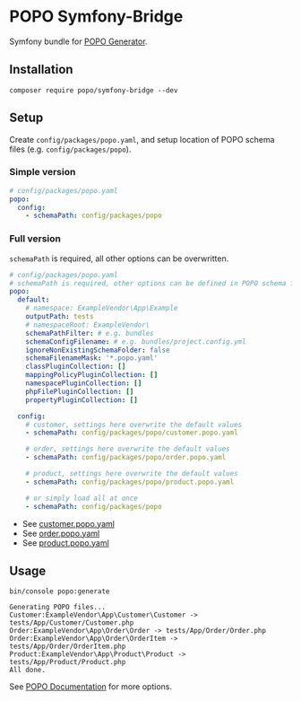 # POPO Symfony-Bridge

Symfony bundle for [POPO Generator](https://github.com/oliwierptak/popo).

## Installation

    composer require popo/symfony-bridge --dev

## Setup

Create `config/packages/popo.yaml`, and setup location of POPO schema files (e.g. `config/packages/popo`).

### Simple version

```yaml
# config/packages/popo.yaml
popo:
  config:
    - schemaPath: config/packages/popo
```


### Full version

`schemaPath` is required, all other options can be overwritten.

```yaml
# config/packages/popo.yaml
# schemaPath is required, other options can be defined in POPO schema file
popo:
  default:
    # namespace: ExampleVendor\App\Example
    outputPath: tests
    # namespaceRoot: ExampleVendor\
    schemaPathFilter: # e.g. bundles
    schemaConfigFilename: # e.g. bundles/project.config.yml
    ignoreNonExistingSchemaFolder: false
    schemaFilenameMask: '*.popo.yaml'
    classPluginCollection: []
    mappingPolicyPluginCollection: []
    namespacePluginCollection: []
    phpFilePluginCollection: []
    propertyPluginCollection: []

  config:
    # customer, settings here overwrite the default values
    - schemaPath: config/packages/popo/customer.popo.yaml

    # order, settings here overwrite the default values
    - schemaPath: config/packages/popo/order.popo.yaml

    # product, settings here overwrite the default values
    - schemaPath: config/packages/popo/product.popo.yaml

    # or simply load all at once
    - schemaPath: config/packages/popo
```


- See [customer.popo.yaml](config%2Fpackages%2Fpopo%2Fcustomer.popo.yaml)
- See [order.popo.yaml](config%2Fpackages%2Fpopo%2Forder.popo.yaml)
- See [product.popo.yaml](config%2Fpackages%2Fpopo%2Fproduct.popo.yaml)


## Usage

    bin/console popo:generate


```shell
Generating POPO files...
Customer:ExampleVendor\App\Customer\Customer -> tests/App/Customer/Customer.php
Order:ExampleVendor\App\Order\Order -> tests/App/Order/Order.php
Order:ExampleVendor\App\Order\OrderItem -> tests/App/Order/OrderItem.php
Product:ExampleVendor\App\Product\Product -> tests/App/Product/Product.php
All done.
```

See [POPO Documentation](https://github.com/oliwierptak/popo) for more options.